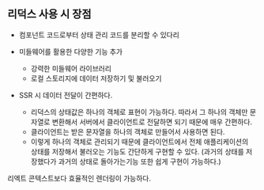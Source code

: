## 리덕스 사용 시 장점

- 컴포넌트 코드로부터 상태 관리 코드를 분리할 수 있다리

- 미들웨어를 활용한 다양한 기능 추가
  - 강력한 미들웨어 라이브러리
  - 로컬 스토리지에 데이터 저장하기 및 불러오기

- SSR 시 데이터 전달이 간편하다.
  - 리덕스의 상태값은 하나의 객체로 표현이 가능하다. 따라서 그 하나의 객체만 문자열로 변환해서 서버에서 클라이언트로 전달하면 되기 때문에 매우 간편하다.
  - 클라이언트는 받은 문자열을 하나의 객체로 만들어서 사용하면 된다.
  - 이렇게 하나의 객체로 관리되기 때문에 클라이언트에서 전체 애플리케이션의 상태를 저장해서 불러오는 기능도 간단하게 구현할 수 있다. (과거의 상태를 저장했다가 과거의 상태로 돌아가는기능 또한 쉽게 구현이 가능하다.)

리엑트 콘텍스트보다 효율적인 렌더링이 가능하다.